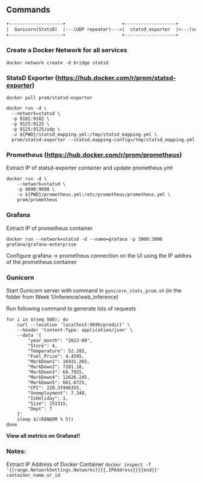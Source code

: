 ## Commands
```txt
+--------------------+                     +-------------------+                        +--------------+               +-----------+
|  Gunicorn(StatsD)  |---(UDP repeater)--->|  statsd_exporter  |<---(scrape /metrics)---|  Prometheus  | <---(query)---|  Grafana  |
+--------------------+                     +-------------------+                        +--------------+               +-----------+
```


### Create a Docker Network for all services

```docker network create -d bridge statsd ```

### StatsD Exporter (https://hub.docker.com/r/prom/statsd-exporter)

```docker pull prom/statsd-exporter```

```
docker run -d \
  --network=statsd \
  -p 9102:9102 \
  -p 9125:9125 \
  -p 9125:9125/udp \
  -v ${PWD}/statsd_mapping.yml:/tmp/statsd_mapping.yml \
  prom/statsd-exporter --statsd.mapping-config=/tmp/statsd_mapping.yml
  ```



### Prometheus (https://hub.docker.com/r/prom/prometheus)

Extract IP of statsd-exporter container and update prometheus.yml

```
docker run -d \
    --network=statsd \
    -p 9090:9090 \
    -v ${PWD}/prometheus.yml:/etc/prometheus/prometheus.yml \
    prom/prometheus
```


### Grafana

Extract IP of prometheus container

```docker run --network=statsd -d --name=grafana -p 3000:3000 grafana/grafana-enterprise```

Configure grafana -> prometheus connection on the UI using the IP addres of the prometheus container

### Gunicorn
Start Gunicorn server with command in ```gunicorn_stats_prom.sh``` (in the folder from Week 1/inference/web_inference)

Run following command to generate lots of requests


```
for i in $(seq 500); do
    curl --location 'localhost:9696/predict' \
    --header 'Content-Type: application/json' \
    --data '{
        "year_month": "2023-09",
        "Store": 4,
        "Temperature": 52.285,
        "Fuel_Price": 4.4595,
        "MarkDown1": 16931.265,
        "MarkDown2": 7281.18,
        "MarkDown3": 68.7925,
        "MarkDown4": 12626.245,
        "MarkDown5": 601.6725,
        "CPI": 220.37496355,
        "Unemployment": 7.348,
        "IsHoliday": 1,
        "Size": 151315,
        "Dept": 7
    }'
    sleep $((RANDOM % 5))
done
```

**View all metrics on Grafana!!**

### Notes:

Extract IP Address of Docker Container
```docker inspect -f '{{range.NetworkSettings.Networks}}{{.IPAddress}}{{end}}' container_name_or_id```










